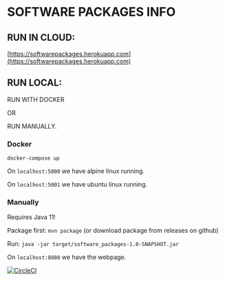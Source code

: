 # SOFTWARE PACKAGES INFO

## RUN IN CLOUD:

[https://softwarepackages.herokuapp.com](https://softwarepackages.herokuapp.com)

## RUN LOCAL:

RUN WITH DOCKER

OR

RUN MANUALLY.

### Docker

`docker-compose up`

On `localhost:5000` we have alpine linux running.

On `localhost:5001` we have ubuntu linux running.

### Manually

Requires Java 11!

Package first: `mvn package`  (or download package from releases on github)

Run: `java -jar target/software_packages-1.0-SNAPSHOT.jar`

On `localhost:8080` we have the webpage.

[![CircleCI](https://circleci.com/gh/alhopasi/software_packages.svg?style=svg)](https://circleci.com/gh/alhopasi/software_packages)
